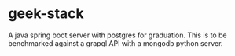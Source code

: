 # geek-stack
A java spring boot server with postgres for graduation. This is to be benchmarked against a grapql API with a mongodb python server.
